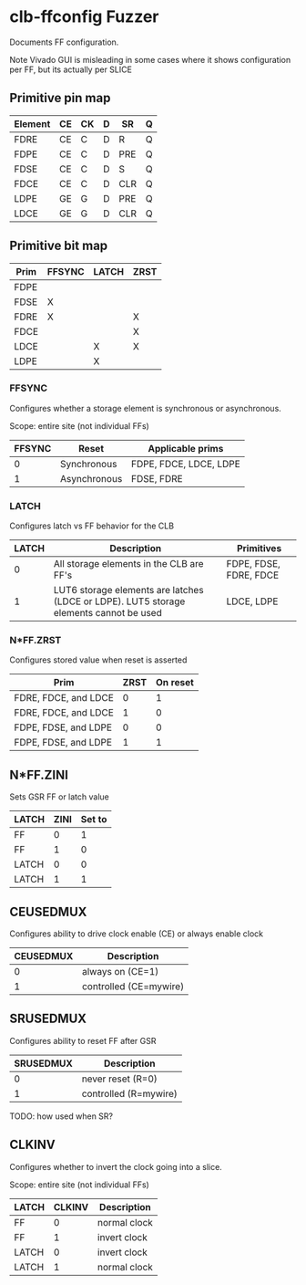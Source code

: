 # clb-ffconfig Fuzzer

Documents FF configuration.

Note Vivado GUI is misleading in some cases where it shows configuration per FF, but its actually per SLICE

## Primitive pin map

|  Element | CE | CK | D | SR  | Q |
|----------|----|----|---|-----|---|
| FDRE     | CE | C  | D | R   | Q |
| FDPE     | CE | C  | D | PRE | Q |
| FDSE     | CE | C  | D | S   | Q |
| FDCE     | CE | C  | D | CLR | Q |
| LDPE     | GE | G  | D | PRE | Q |
| LDCE     | GE | G  | D | CLR | Q |


## Primitive bit map

| Prim | FFSYNC | LATCH | ZRST |
|------|--------|-------|------|
|FDPE  |        |       |      |
|FDSE  | X      |       |      |
|FDRE  | X      |       | X    |
|FDCE  |        |       | X    |
|LDCE  |        | X     | X    |
|LDPE  |        | X     |      |


### FFSYNC

Configures whether a storage element is synchronous or asynchronous.

Scope: entire site (not individual FFs)

| FFSYNC | Reset        | Applicable prims          | 
|--------|--------------|---------------------------|
|0       | Synchronous  | FDPE, FDCE, LDCE, LDPE    |
|1       | Asynchronous | FDSE, FDRE                |


### LATCH

Configures latch vs FF behavior for the CLB

| LATCH | Description | Primitives |
|-------|-------------|------------|
|0      | All storage elements in the CLB are FF's  | FDPE, FDSE, FDRE, FDCE    |
|1      | LUT6 storage elements are latches (LDCE or LDPE). LUT5 storage elements cannot be used  | LDCE, LDPE    |


### N*FF.ZRST

Configures stored value when reset is asserted

| Prim                  |ZRST|On reset|
|-----------------------|----|-----   |
|FDRE, FDCE, and LDCE   | 0  | 1      |
|FDRE, FDCE, and LDCE   | 1  | 0      |
|FDPE, FDSE, and LDPE   | 0  | 0      |
|FDPE, FDSE, and LDPE   | 1  | 1      |


## N*FF.ZINI

Sets GSR FF or latch value

| LATCH | ZINI | Set to |
|-------|------|--------|
| FF    | 0    | 1      |
| FF    | 1    | 0      |
| LATCH | 0    | 0      |
| LATCH | 1    | 1      |


## CEUSEDMUX

Configures ability to drive clock enable (CE) or always enable clock

| CEUSEDMUX | Description             |
|-----------|-------------------------|
| 0         | always on (CE=1)        |
| 1         | controlled (CE=mywire)  |


## SRUSEDMUX

Configures ability to reset FF after GSR

| SRUSEDMUX | Description           |
|-----------|-----------------------|
| 0         | never reset (R=0)     |
| 1         | controlled (R=mywire) |

TODO: how used when SR?

## CLKINV

Configures whether to invert the clock going into a slice.

Scope: entire site (not individual FFs)

| LATCH | CLKINV | Description    |
|-------|--------|----------------|
| FF    | 0      | normal clock   |
| FF    | 1      | invert clock   |
| LATCH | 0      | invert clock   |
| LATCH | 1      | normal clock   |

